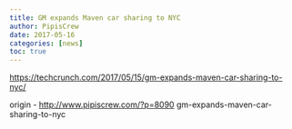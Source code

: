 ```yaml
---
title: GM expands Maven car sharing to NYC
author: PipisCrew
date: 2017-05-16
categories: [news]
toc: true
---
```


https://techcrunch.com/2017/05/15/gm-expands-maven-car-sharing-to-nyc/

origin - http://www.pipiscrew.com/?p=8090 gm-expands-maven-car-sharing-to-nyc